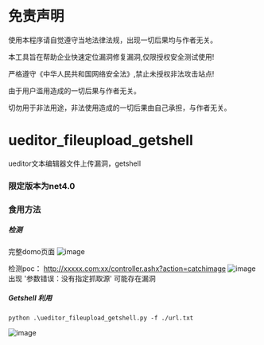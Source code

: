 # 免责声明
使用本程序请自觉遵守当地法律法规，出现一切后果均与作者无关。

本工具旨在帮助企业快速定位漏洞修复漏洞,仅限授权安全测试使用!

严格遵守《中华人民共和国网络安全法》,禁止未授权非法攻击站点!

由于用户滥用造成的一切后果与作者无关。

切勿用于非法用途，非法使用造成的一切后果由自己承担，与作者无关。


# ueditor_fileupload_getshell
ueditor文本编辑器文件上传漏洞，getshell

### 限定版本为net4.0

### 食用方法 

##### 检测

完整domo页面
![image](https://user-images.githubusercontent.com/66779835/231994497-91004384-40e2-46be-bded-6855cd5fbfea.png)

检测poc：
http://xxxxx.com:xx/controller.ashx?action=catchimage
![image](https://user-images.githubusercontent.com/66779835/231994782-7a05906f-8790-498c-b111-e213ae7c4da8.png)
出现 '参数错误：没有指定抓取源' 可能存在漏洞

##### Getshell 利用

```
python .\ueditor_fileupload_getshell.py -f ./url.txt
```
![image](https://user-images.githubusercontent.com/66779835/231987701-b7b00e8a-d3d8-453d-bf58-1f32d3da3758.png)

